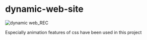 # dynamic-web-site
![dynamic web_REC](https://user-images.githubusercontent.com/65957331/231400155-9e067b1b-6bd4-4e98-bec9-124727a671c8.gif)

Especially animation features of css have been used in this project
